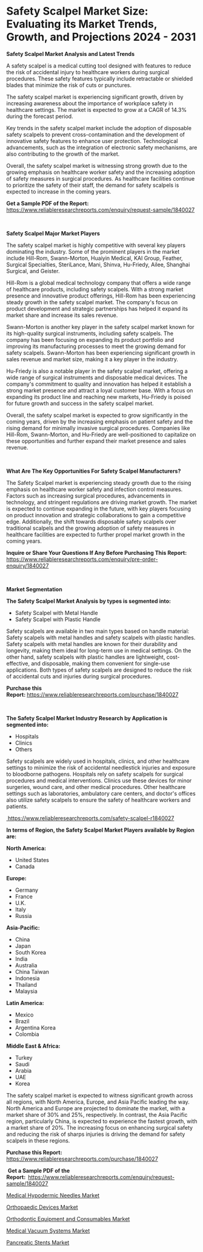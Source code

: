 <p><h1>Safety Scalpel Market Size: Evaluating its Market Trends, Growth, and Projections 2024 - 2031</h1></p><p><strong>Safety Scalpel Market Analysis and Latest Trends</strong></p>
<p><p>A safety scalpel is a medical cutting tool designed with features to reduce the risk of accidental injury to healthcare workers during surgical procedures. These safety features typically include retractable or shielded blades that minimize the risk of cuts or punctures. </p><p>The safety scalpel market is experiencing significant growth, driven by increasing awareness about the importance of workplace safety in healthcare settings. The market is expected to grow at a CAGR of 14.3% during the forecast period. </p><p>Key trends in the safety scalpel market include the adoption of disposable safety scalpels to prevent cross-contamination and the development of innovative safety features to enhance user protection. Technological advancements, such as the integration of electronic safety mechanisms, are also contributing to the growth of the market.</p><p>Overall, the safety scalpel market is witnessing strong growth due to the growing emphasis on healthcare worker safety and the increasing adoption of safety measures in surgical procedures. As healthcare facilities continue to prioritize the safety of their staff, the demand for safety scalpels is expected to increase in the coming years.</p></p>
<p><strong>Get a Sample PDF of the Report:&nbsp;</strong> <a href="https://www.reliableresearchreports.com/enquiry/request-sample/1840027">https://www.reliableresearchreports.com/enquiry/request-sample/1840027</a></p>
<p>&nbsp;</p>
<p><strong>Safety Scalpel Major Market Players</strong></p>
<p><p>The safety scalpel market is highly competitive with several key players dominating the industry. Some of the prominent players in the market include Hill-Rom, Swann-Morton, Huaiyin Medical, KAI Group, Feather, Surgical Specialties, SteriLance, Mani, Shinva, Hu-Friedy, Ailee, Shanghai Surgical, and Geister.</p><p>Hill-Rom is a global medical technology company that offers a wide range of healthcare products, including safety scalpels. With a strong market presence and innovative product offerings, Hill-Rom has been experiencing steady growth in the safety scalpel market. The company's focus on product development and strategic partnerships has helped it expand its market share and increase its sales revenue.</p><p>Swann-Morton is another key player in the safety scalpel market known for its high-quality surgical instruments, including safety scalpels. The company has been focusing on expanding its product portfolio and improving its manufacturing processes to meet the growing demand for safety scalpels. Swann-Morton has been experiencing significant growth in sales revenue and market size, making it a key player in the industry.</p><p>Hu-Friedy is also a notable player in the safety scalpel market, offering a wide range of surgical instruments and disposable medical devices. The company's commitment to quality and innovation has helped it establish a strong market presence and attract a loyal customer base. With a focus on expanding its product line and reaching new markets, Hu-Friedy is poised for future growth and success in the safety scalpel market.</p><p>Overall, the safety scalpel market is expected to grow significantly in the coming years, driven by the increasing emphasis on patient safety and the rising demand for minimally invasive surgical procedures. Companies like Hill-Rom, Swann-Morton, and Hu-Friedy are well-positioned to capitalize on these opportunities and further expand their market presence and sales revenue.</p></p>
<p>&nbsp;</p>
<p><strong>What Are The Key Opportunities For Safety Scalpel Manufacturers?</strong></p>
<p><p>The Safety Scalpel market is experiencing steady growth due to the rising emphasis on healthcare worker safety and infection control measures. Factors such as increasing surgical procedures, advancements in technology, and stringent regulations are driving market growth. The market is expected to continue expanding in the future, with key players focusing on product innovation and strategic collaborations to gain a competitive edge. Additionally, the shift towards disposable safety scalpels over traditional scalpels and the growing adoption of safety measures in healthcare facilities are expected to further propel market growth in the coming years.</p></p>
<p><strong>Inquire or Share Your Questions If Any Before Purchasing This Report:</strong> <a href="https://www.reliableresearchreports.com/enquiry/pre-order-enquiry/1840027">https://www.reliableresearchreports.com/enquiry/pre-order-enquiry/1840027</a></p>
<p>&nbsp;</p>
<p><strong>Market Segmentation</strong></p>
<p><strong>The Safety Scalpel Market Analysis by types is segmented into:</strong></p>
<p><ul><li>Safety Scalpel with Metal Handle</li><li>Safety Scalpel with Plastic Handle</li></ul></p>
<p><p>Safety scalpels are available in two main types based on handle material: Safety scalpels with metal handles and safety scalpels with plastic handles. Safety scalpels with metal handles are known for their durability and longevity, making them ideal for long-term use in medical settings. On the other hand, safety scalpels with plastic handles are lightweight, cost-effective, and disposable, making them convenient for single-use applications. Both types of safety scalpels are designed to reduce the risk of accidental cuts and injuries during surgical procedures.</p></p>
<p><strong>Purchase this Report:&nbsp;</strong><a href="https://www.reliableresearchreports.com/purchase/1840027">https://www.reliableresearchreports.com/purchase/1840027</a></p>
<p>&nbsp;</p>
<p><strong>The Safety Scalpel Market Industry Research by Application is segmented into:</strong></p>
<p><ul><li>Hospitals</li><li>Clinics</li><li>Others</li></ul></p>
<p><p>Safety scalpels are widely used in hospitals, clinics, and other healthcare settings to minimize the risk of accidental needlestick injuries and exposure to bloodborne pathogens. Hospitals rely on safety scalpels for surgical procedures and medical interventions. Clinics use these devices for minor surgeries, wound care, and other medical procedures. Other healthcare settings such as laboratories, ambulatory care centers, and doctor's offices also utilize safety scalpels to ensure the safety of healthcare workers and patients.</p></p>
<p><a href="https://www.reliableresearchreports.com/safety-scalpel-r1840027">&nbsp;https://www.reliableresearchreports.com/safety-scalpel-r1840027</a></p>
<p><strong>In terms of Region, the Safety Scalpel Market Players available by Region are:</strong></p>
<p>
    <p> <strong> North America: </strong>
        <ul>
            <li>United States</li>
            <li>Canada</li>
        </ul>
        </p> 
    <p> <strong> Europe: </strong>
        <ul>
            <li>Germany</li>
            <li>France</li>
            <li>U.K.</li>
            <li>Italy</li>
            <li>Russia</li>
        </ul>
        </p> 
    <p> <strong> Asia-Pacific: </strong>
        <ul>
            <li>China</li>
            <li>Japan</li>
            <li>South Korea</li>
            <li>India</li>
            <li>Australia</li>
            <li>China Taiwan</li>
            <li>Indonesia</li>
            <li>Thailand</li>
            <li>Malaysia</li>
        </ul>
        </p> 
    <p> <strong> Latin America: </strong>
        <ul>
            <li>Mexico</li>
            <li>Brazil</li>
            <li>Argentina Korea</li>
            <li>Colombia</li>
        </ul>
        </p> 
    <p> <strong> Middle East & Africa: </strong>
        <ul>
            <li>Turkey</li>
            <li>Saudi</li>
            <li>Arabia</li>
            <li>UAE</li>
            <li>Korea</li>
        </ul>
    </p>
    </p>
<p><p>The safety scalpel market is expected to witness significant growth across all regions, with North America, Europe, and Asia Pacific leading the way. North America and Europe are projected to dominate the market, with a market share of 30% and 25%, respectively. In contrast, the Asia Pacific region, particularly China, is expected to experience the fastest growth, with a market share of 20%. The increasing focus on enhancing surgical safety and reducing the risk of sharps injuries is driving the demand for safety scalpels in these regions.</p></p>
<p><strong>Purchase this Report: </strong><a href="https://www.reliableresearchreports.com/purchase/1840027">https://www.reliableresearchreports.com/purchase/1840027</a></p>
<p>&nbsp;<strong>Get a Sample PDF of the Report:&nbsp;&nbsp;</strong><a href="https://www.reliableresearchreports.com/enquiry/request-sample/1840027">https://www.reliableresearchreports.com/enquiry/request-sample/1840027</a></p>
<p><strong></strong></p>
<p><p><a href="https://github.com/jakobeblake56/Market-Research-Report-List-1/blob/main/medical-hypodermic-needles-market.md">Medical Hypodermic Needles Market</a></p><p><a href="https://github.com/RichRobinson5/Market-Research-Report-List-6/blob/main/orthopaedic-devices-market.md">Orthopaedic Devices Market</a></p><p><a href="https://github.com/mandarincruisesvn/Market-Research-Report-List-1/blob/main/orthodontic-equipment-and-consumables-market.md">Orthodontic Equipment and Consumables Market</a></p><p><a href="https://github.com/julian6Skinner/Market-Research-Report-List-1/blob/main/medical-vacuum-systems-market.md">Medical Vacuum Systems Market</a></p><p><a href="https://github.com/gdfhhhj/Market-Research-Report-List-6/blob/main/pancreatic-stents-market.md">Pancreatic Stents Market</a></p></p>